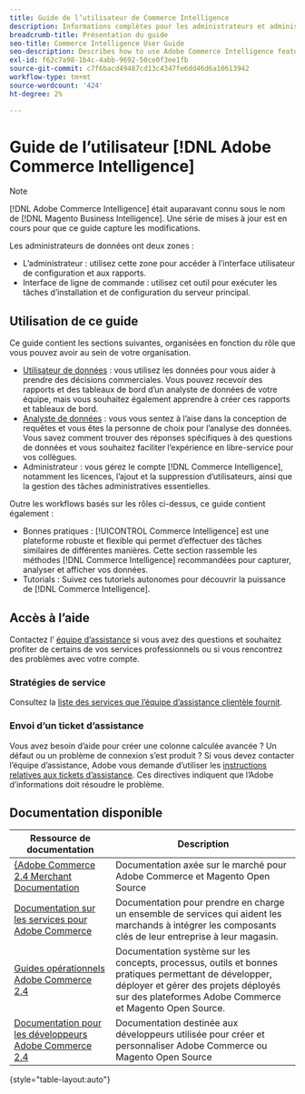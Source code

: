 ```yaml
---
title: Guide de l’utilisateur de Commerce Intelligence
description: Informations complètes pour les administrateurs et administratrices de données Commerce Intelligence.
breadcrumb-title: Présentation du guide
seo-title: Commerce Intelligence User Guide
seo-description: Describes how to use Adobe Commerce Intelligence features used to gain insights from Adobe Commerce or Magento Open Source data, along with other third-party data sources.
exl-id: f62c7a98-1b4c-4abb-9692-50ce0f3ee1fb
source-git-commit: c7f6bacd49487cd13c4347fe6dd46d6a10613942
workflow-type: tm+mt
source-wordcount: '424'
ht-degree: 2%

---
```



# Guide de l’utilisateur [!DNL Adobe Commerce Intelligence]

>[!NOTE]
>
>[!DNL Adobe Commerce Intelligence] était auparavant connu sous le nom de [!DNL Magento Business Intelligence]. Une série de mises à jour est en cours pour que ce guide capture les modifications.

Les administrateurs de données ont deux zones :

- L’administrateur : utilisez cette zone pour accéder à l’interface utilisateur de configuration et aux rapports.
- Interface de ligne de commande : utilisez cet outil pour exécuter les tâches d’installation et de configuration du serveur principal.

## Utilisation de ce guide

Ce guide contient les sections suivantes, organisées en fonction du rôle que vous pouvez avoir au sein de votre organisation.

- [Utilisateur de données](data-user.md) : vous utilisez les données pour vous aider à prendre des décisions commerciales. Vous pouvez recevoir des rapports et des tableaux de bord d’un analyste de données de votre équipe, mais vous souhaitez également apprendre à créer ces rapports et tableaux de bord.
- [Analyste de données](data-analyst.md) : vous vous sentez à l’aise dans la conception de requêtes et vous êtes la personne de choix pour l’analyse des données. Vous savez comment trouver des réponses spécifiques à des questions de données et vous souhaitez faciliter l’expérience en libre-service pour vos collègues.
- Administrateur : vous gérez le compte [!DNL Commerce Intelligence], notamment les licences, l’ajout et la suppression d’utilisateurs, ainsi que la gestion des tâches administratives essentielles.

Outre les workflows basés sur les rôles ci-dessus, ce guide contient également :

- Bonnes pratiques : [!UICONTROL Commerce Intelligence] est une plateforme robuste et flexible qui permet d’effectuer des tâches similaires de différentes manières. Cette section rassemble les méthodes [!DNL Commerce Intelligence] recommandées pour capturer, analyser et afficher vos données.
- Tutorials : Suivez ces tutoriels autonomes pour découvrir la puissance de [!DNL Commerce Intelligence].

## Accès à l’aide

Contactez l’ [équipe d’assistance](https://experienceleague.adobe.com/docs/commerce-knowledge-base/kb/troubleshooting/miscellaneous/mbi-service-policies.html?lang=fr) si vous avez des questions et souhaitez profiter de certains de vos services professionnels ou si vous rencontrez des problèmes avec votre compte.

### Stratégies de service

Consultez la [liste des services que l’équipe d’assistance clientèle fournit](https://experienceleague.adobe.com/docs/commerce-knowledge-base/kb/troubleshooting/miscellaneous/mbi-service-policies.html?lang=fr).

### Envoi d’un ticket d’assistance

Vous avez besoin d’aide pour créer une colonne calculée avancée ? Un défaut ou un problème de connexion s’est produit ? Si vous devez contacter l’équipe d’assistance, Adobe vous demande d’utiliser les [ instructions relatives aux tickets d’assistance](https://experienceleague.adobe.com/docs/commerce-knowledge-base/kb/troubleshooting/miscellaneous/mbi-service-policies.html?lang=fr). Ces directives indiquent que l’Adobe d’informations doit résoudre le problème.

## Documentation disponible

| Ressource de documentation | Description |
|----------------------- | ----------- |
| [ &lbrace;Adobe Commerce 2.4 Merchant Documentation](https://experienceleague.adobe.com/docs/commerce-admin/user-guides/home.html?lang=fr) | Documentation axée sur le marché pour Adobe Commerce et Magento Open Source |
| [Documentation sur les services pour Adobe Commerce](https://experienceleague.adobe.com/docs/commerce-merchant-services/user-guides/home.html?lang=fr) | Documentation pour prendre en charge un ensemble de services qui aident les marchands à intégrer les composants clés de leur entreprise à leur magasin. |
| [Guides opérationnels Adobe Commerce 2.4](https://experienceleague.adobe.com/docs/commerce-operations/operational-guides/home.html?lang=fr) | Documentation système sur les concepts, processus, outils et bonnes pratiques permettant de développer, déployer et gérer des projets déployés sur des plateformes Adobe Commerce et Magento Open Source. |
| [Documentation pour les développeurs Adobe Commerce 2.4](https://developer.adobe.com/commerce/) | Documentation destinée aux développeurs utilisée pour créer et personnaliser Adobe Commerce ou Magento Open Source |

{style="table-layout:auto"}
